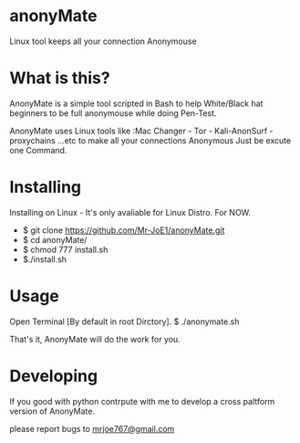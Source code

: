 # anonyMate
Linux tool keeps all your connection Anonymouse 

# What is this?
AnonyMate is a simple tool scripted in Bash to help White/Black hat beginners 
to be full anonymouse while doing Pen-Test.

AnonyMate uses Linux tools like :Mac Changer - Tor - Kali-AnonSurf -proxychains ...etc
to make all your connections Anonymous Just be excute one Command.

# Installing
Installing on Linux - It's only avaliable for Linux Distro. For NOW.

- $ git clone https://github.com/Mr-JoE1/anonyMate.git
- $ cd anonyMate/
- $ chmod 777 install.sh
- $./install.sh

# Usage
Open Terminal [By default in root Dirctory].
$ ./anonymate.sh 

That's it, AnonyMate will do the work for you.

# Developing 
If you good with python 
contrpute  with me to develop a cross paltform version of AnonyMate.

please report bugs to mrjoe767@gmail.com
